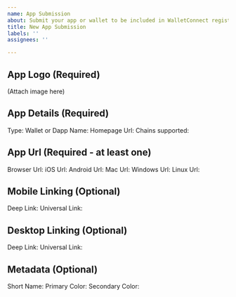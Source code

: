 ```yaml
---
name: App Submission
about: Submit your app or wallet to be included in WalletConnect registry
title: New App Submission
labels: ''
assignees: ''

---
```


## App Logo (Required)
(Attach image here)

## App Details (Required)
Type: Wallet or Dapp
Name:
Homepage Url:
Chains supported:


## App Url (Required - at least one)
Browser Url:
iOS Url:
Android Url:
Mac Url:
Windows Url:
Linux Url:

## Mobile Linking (Optional)
Deep Link:
Universal Link:

## Desktop Linking (Optional)
Deep Link:
Universal Link:

## Metadata (Optional)
Short Name:
Primary Color:
Secondary Color:
